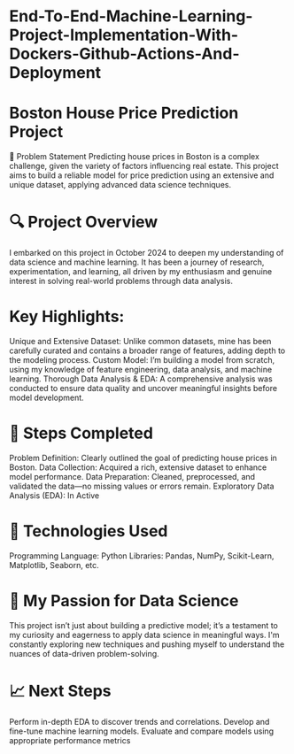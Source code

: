 # End-To-End-Machine-Learning-Project-Implementation-With-Dockers-Github-Actions-And-Deployment

# Boston House Price Prediction Project
📜 Problem Statement
Predicting house prices in Boston is a complex challenge, given the variety of factors influencing real estate. This project aims to build a reliable model for price prediction using an extensive and unique dataset, applying advanced data science techniques.

# 🔍 Project Overview
I embarked on this project in October 2024 to deepen my understanding of data science and machine learning. It has been a journey of research, experimentation, and learning, all driven by my enthusiasm and genuine interest in solving real-world problems through data analysis.

# Key Highlights:
Unique and Extensive Dataset: Unlike common datasets, mine has been carefully curated and contains a broader range of features, adding depth to the modeling process.
Custom Model: I’m building a model from scratch, using my knowledge of feature engineering, data analysis, and machine learning.
Thorough Data Analysis & EDA: A comprehensive analysis was conducted to ensure data quality and uncover meaningful insights before model development.

# 🚀 Steps Completed
Problem Definition: Clearly outlined the goal of predicting house prices in Boston.
Data Collection: Acquired a rich, extensive dataset to enhance model performance.
Data Preparation: Cleaned, preprocessed, and validated the data—no missing values or errors remain.
Exploratory Data Analysis (EDA): In Active

# 🔧 Technologies Used
Programming Language: Python
Libraries: Pandas, NumPy, Scikit-Learn, Matplotlib, Seaborn, etc.

# 🙌 My Passion for Data Science
This project isn’t just about building a predictive model; it’s a testament to my curiosity and eagerness to apply data science in meaningful ways. I'm constantly exploring new techniques and pushing myself to understand the nuances of data-driven problem-solving.

# 📈 Next Steps
Perform in-depth EDA to discover trends and correlations.
Develop and fine-tune machine learning models.
Evaluate and compare models using appropriate performance metrics
